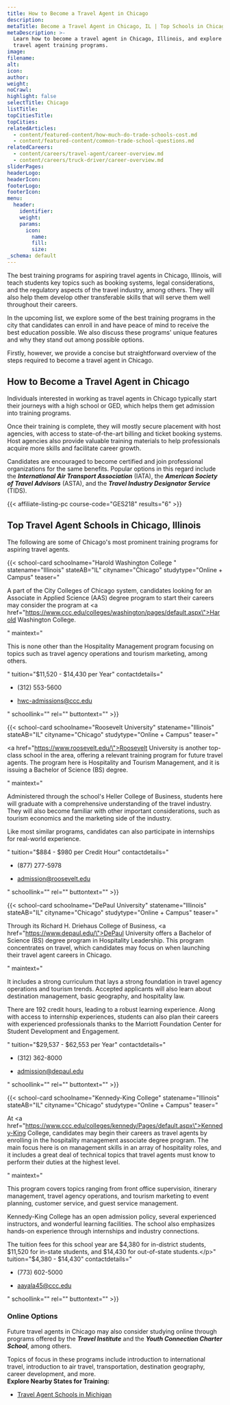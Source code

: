 ```yaml
---
title: How to Become a Travel Agent in Chicago
description:
metaTitle: Become a Travel Agent in Chicago, IL | Top Schools in Chicago
metaDescription: >-
  Learn how to become a travel agent in Chicago, Illinois, and explore our top
  travel agent training programs. 
image:
filename:
alt:
icon:
author:
weight:
noCrawl:
highlight: false
selectTitle: Chicago
listTitle:
topCitiesTitle:
topCities:
relatedArticles:
  - content/featured-content/how-much-do-trade-schools-cost.md
  - content/featured-content/common-trade-school-questions.md
relatedCareers:
  - content/careers/travel-agent/career-overview.md
  - content/careers/truck-driver/career-overview.md
sliderPages:
headerLogo:
headerIcon:
footerLogo:
footerIcon:
menu:
  header:
    identifier:
    weight:
    params:
      icon:
        name:
        fill:
        size:
_schema: default
---
```

The best training programs for aspiring travel agents in Chicago, Illinois, will teach students key topics such as booking systems, legal considerations, and the regulatory aspects of the travel industry, among others. They will also help them develop other transferable skills that will serve them well throughout their careers.

In the upcoming list, we explore some of the best training programs in the city that candidates can enroll in and have peace of mind to receive the best education possible. We also discuss these programs' unique features and why they stand out among possible options.

Firstly, however, we provide a concise but straightforward overview of the steps required to become a travel agent in Chicago.

## **How to Become a Travel Agent in Chicago**

Individuals interested in working as travel agents in Chicago typically start their journeys with a high school or GED, which helps them get admission into training programs.

Once their training is complete, they will mostly secure placement with host agencies, with access to state-of-the-art billing and ticket booking systems. Host agencies also provide valuable training materials to help professionals acquire more skills and facilitate career growth.

Candidates are encouraged to become certified and join professional organizations for the same benefits. Popular options in this regard include the ***International Air Transport Association*** (IATA), the ***American Society of Travel Advisors*** (ASTA), and the ***Travel Industry Designator Service*** (TIDS).

{{< affiliate-listing-pc course-code="GES218" results="6" >}}

## **Top Travel Agent Schools in Chicago, Illinois**

The following are some of Chicago's most prominent training programs for aspiring travel agents.

{{< school-card schoolname="Harold Washington College " statename="Illinois" stateAB="IL" cityname="Chicago" studytype="Online + Campus" teaser="<p>A part of the City Colleges of Chicago system, candidates looking for an Associate in Applied Science (AAS) degree program to start their careers may consider the program at <a href=\"https://www.ccc.edu/colleges/washington/pages/default.aspx\">Harold Washington College</a>.</p>" maintext="<p>This is none other than the Hospitality Management program focusing on topics such as travel agency operations and tourism marketing, among others.</p>" tuition="$11,520 - $14,430 per Year" contactdetails="<ul><li><p>(312) 553-5600</p></li><li><p>hwc-admissions@ccc.edu</p></li></ul>" schoollink="" rel="" buttontext="" >}}

{{< school-card schoolname="Roosevelt University" statename="Illinois" stateAB="IL" cityname="Chicago" studytype="Online + Campus" teaser="<p><a href=\"https://www.roosevelt.edu/\">Roosevelt University</a> is another top-class school in the area, offering a relevant training program for future travel agents. The program here is Hospitality and Tourism Management, and it is issuing a Bachelor of Science (BS) degree.</p>" maintext="<p>Administered through the school's Heller College of Business, students here will graduate with a comprehensive understanding of the travel industry. They will also become familiar with other important considerations, such as tourism economics and the marketing side of the industry.</p><p>Like most similar programs, candidates can also participate in internships for real-world experience.</p>" tuition="$884 - $980 per Credit Hour" contactdetails="<ul><li><p>(877) 277-5978</p></li><li><p>admission@roosevelt.edu</p></li></ul>" schoollink="" rel="" buttontext="" >}}

{{< school-card schoolname="DePaul University" statename="Illinois" stateAB="IL" cityname="Chicago" studytype="Online + Campus" teaser="<p>Through its Richard H. Driehaus College of Business, <a href=\"https://www.depaul.edu/\">DePaul University</a> offers a Bachelor of Science (BS) degree program in Hospitality Leadership. This program concentrates on travel, which candidates may focus on when launching their travel agent careers in Chicago.</p>" maintext="<p>It includes a strong curriculum that lays a strong foundation in travel agency operations and tourism trends. Accepted applicants will also learn about destination management, basic geography, and hospitality law.</p><p>There are 192 credit hours, leading to a robust learning experience. Along with access to internship experiences, students can also plan their careers with experienced professionals thanks to the Marriott Foundation Center for Student Development and Engagement.</p>" tuition="$29,537 - $62,553 per Year" contactdetails="<ul><li><p>(312) 362-8000</p></li><li><p>admission@depaul.edu</p></li></ul>" schoollink="" rel="" buttontext="" >}}

{{< school-card schoolname="Kennedy-King College" statename="Illinois" stateAB="IL" cityname="Chicago" studytype="Online + Campus" teaser="<p>At <a href=\"https://www.ccc.edu/colleges/kennedy/Pages/default.aspx\">Kennedy-King College</a>, candidates may begin their careers as travel agents by enrolling in the hospitality management associate degree program. The main focus here is on management skills in an array of hospitality roles, and it includes a great deal of technical topics that travel agents must know to perform their duties at the highest level.</p>" maintext="<p>This program covers topics ranging from front office supervision, itinerary management, travel agency operations, and tourism marketing to event planning, customer service, and guest service management.</p><p>Kennedy-King College has an open admission policy, several experienced instructors, and wonderful learning facilities. The school also emphasizes hands-on experience through internships and industry connections.</p><p>The tuition fees for this school year are $4,380 for in-district students, $11,520 for in-state students, and $14,430 for out-of-state students.</p>" tuition="$4,380 - $14,430" contactdetails="<ul><li><p>(773) 602-5000</p></li><li><p>aayala45@ccc.edu</p></li></ul>" schoollink="" rel="" buttontext="" >}}

### **Online Options**

Future travel agents in Chicago may also consider studying online through programs offered by the ***Travel Institute*** and the ***Youth Connection Charter School***, among others.

Topics of focus in these programs include introduction to international travel, introduction to air travel, transportation, destination geography, career development, and more.<br>**Explore Nearby States for Training:**

* [Travel Agent Schools in Michigan](https://toptradeschools.com/near-you/travel-agent/michigan/)